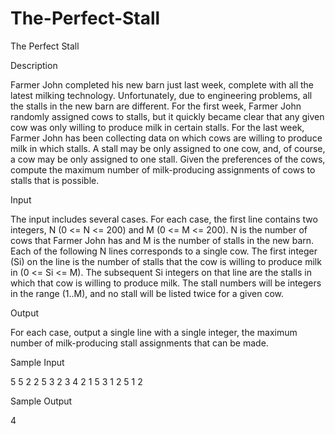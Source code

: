 # The-Perfect-Stall

The Perfect Stall

Description

Farmer John completed his new barn just last week, complete with all the latest milking technology. Unfortunately, due to engineering problems, all the stalls in the new barn are different. For the first week, Farmer John randomly assigned cows to stalls, but it quickly became clear that any given cow was only willing to produce milk in certain stalls. For the last week, Farmer John has been collecting data on which cows are willing to produce milk in which stalls. A stall may be only assigned to one cow, and, of course, a cow may be only assigned to one stall. 
Given the preferences of the cows, compute the maximum number of milk-producing assignments of cows to stalls that is possible. 

Input

The input includes several cases. For each case, the first line contains two integers, N (0 <= N <= 200) and M (0 <= M <= 200). N is the number of cows that Farmer John has and M is the number of stalls in the new barn. Each of the following N lines corresponds to a single cow. The first integer (Si) on the line is the number of stalls that the cow is willing to produce milk in (0 <= Si <= M). The subsequent Si integers on that line are the stalls in which that cow is willing to produce milk. The stall numbers will be integers in the range (1..M), and no stall will be listed twice for a given cow.

Output

For each case, output a single line with a single integer, the maximum number of milk-producing stall assignments that can be made.

Sample Input

5 5
2 2 5
3 2 3 4
2 1 5
3 1 2 5
1 2 

Sample Output

4
